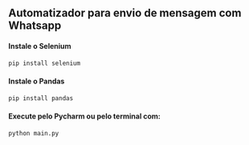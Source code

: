 ## Automatizador para envio de mensagem com Whatsapp

#### Instale o Selenium
```python
pip install selenium
```
#### Instale o Pandas
```python
pip install pandas
```
#### Execute pelo Pycharm ou pelo terminal com:
```python
python main.py
```

